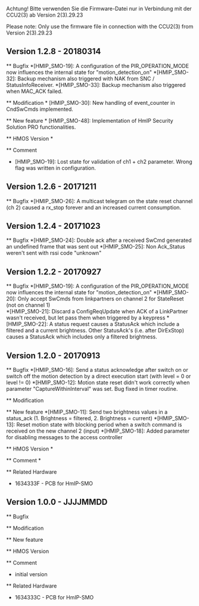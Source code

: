 ﻿Achtung! Bitte verwenden Sie die Firmware-Datei nur in Verbindung mit der CCU2(3) ab
Version 2(3).29.23

Please note: Only use the firmware file in connection with the CCU2(3) from
Version 2(3).29.23



Version 1.2.8 - 20180314
---------------------

** Bugfix
	*[HMIP_SMO-19]:	A configuration of the PIR_OPERATION_MODE now influences the internal state for "motion_detection_on"
	*[HMIP_SMO-32]: Backup mechanism also triggered with NAK from SNC / StatusInfoReceiver.
	*[HMIP_SMO-33]: Backup mechanism also triggered when MAC_ACK failed. 	

** Modification
	* [HMIP_SMO-30]: New handling of event_counter in CndSwCmds implemented.

** New feature
	* [HMIP_SMO-48]: Implementation of HmIP Security Solution PRO functionalities.

** HMOS Version 
	*

** Comment
  * [HMIP_SMO-19]: Lost state for validation of ch1 + ch2 parameter. Wrong flag was written in configuration.


Version 1.2.6 - 20171211
---------------------

** Bugfix
	*[HMIP_SMO-26]:	A multicast telegram on the state reset channel (ch 2) caused a rx_stop forever and an increased current consumption. 



Version 1.2.4 - 20171023
---------------------

** Bugfix
	*[HMIP_SMO-24]: Double ack after a received SwCmd generated an undefined frame that was sent out
	*[HMIP_SMO-25]: Non Ack_Status weren't sent with rssi code "unknown"


Version 1.2.2 - 20170927
---------------------

** Bugfix
	*[HMIP_SMO-19]: A configuration of the PIR_OPERATION_MODE now influences the internal state for "motion_detection_on"
	*[HMIP_SMO-20]: Only accept SwCmds from linkpartners on channel 2 for StateReset (not on channel 1)  
	*[HMIP_SMO-21]: Discard a ConfigReqUpdate when ACK of a LinkPartner wasn't received, but let pass them when triggered by a keypress
	*[HMIP_SMO-22]: A status request causes a StatusAck which include a filtered and a current brightness. 
			Other StatusAck's (i.e. after DirExStop) causes a StatusAck which includes only a filtered brightness. 




Version 1.2.0 - 20170913
---------------------

** Bugfix
	*[HMIP_SMO-16]: Send a status acknowledge after switch on or switch off the motion detection by a direct execution start (with level = 0 or level != 0)
	*[HMIP_SMO-12]:	Motion state reset didn't work correctly when parameter "CaptureWithinInterval" was set. Bug fixed in timer routine.

** Modification


** New feature
	*[HMIP_SMO-11]: Send two brightness values in a status_ack (1. Brightness = filtered, 2. Brightness = current)
	*[HMIP_SMO-13]: Reset motion state with blocking period when a switch command is received on the new channel 2 (input)
	*[HMIP_SMO-18]: Added parameter for disabling messages to the access controller

** HMOS Version 
	*

** Comment
  * 

** Related Hardware
   * 1634333F - PCB for HmIP-SMO
   
Version 1.0.0 - JJJJMMDD
---------------------

** Bugfix


** Modification


** New feature


** HMOS Version 


** Comment
  * initial version

** Related Hardware
   * 1634333C - PCB for HmIP-SMO
